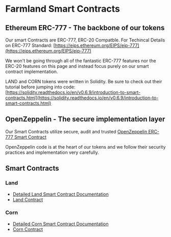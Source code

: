 # Farmland Smart Contracts

## Ethereum ERC-777 - The backbone of our tokens

Our smart Contracts are ERC-777, ERC-20 Compatble. For Techincal Details on ERC-777 Standard: [https://eips.ethereum.org/EIPS/eip-777](https://eips.ethereum.org/EIPS/eip-777)

We won't be going through all of the fantastic ERC-777 features nor the ERC-20 features on this page and instead focus purely on our smart contract implementation.

LAND and CORN tokens were written in Solidity. Be sure to check out their tutorial before jumping into code: [https://solidity.readthedocs.io/en/v0.6.9/introduction-to-smart-contracts.html](https://solidity.readthedocs.io/en/v0.6.9/introduction-to-smart-contracts.html)

## OpenZeppelin - The secure implementation layer

Our Smart Contracts utilize secure, audit and trusted [OpenZeppelin ERC-777 Smart Contract](https://docs.openzeppelin.com/contracts/2.x/api/token/erc777)

OpenZeppelin code is at the heart of our tokens and we follow their security practices and implementation very carefully.

## Smart Contracts

### Land
- [Detailed Land Smart Contract Documentation](https://github.com/farmland-game/farmland-contracts/tree/master/documents/Land-Contract.md)
- [Land Contract](https://github.com/farmland-game/farmland-contracts/tree/master/contracts/Land.sol)

### Corn
- [Detailed Corn Smart Contract Documentation](https://github.com/farmland-game/farmland-contracts/tree/master/documents/Corn-Contract.md)
- [Corn Contract](https://github.com/farmland-game/farmland-contracts/tree/master/contracts/Corn.sol)